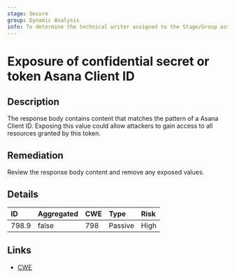 ```yaml
---
stage: Secure
group: Dynamic Analysis
info: To determine the technical writer assigned to the Stage/Group associated with this page, see https://handbook.gitlab.com/handbook/product/ux/technical-writing/#assignments
---
```


# Exposure of confidential secret or token Asana Client ID

## Description

The response body contains content that matches the pattern of a Asana Client ID.
Exposing this value could allow attackers to gain access to all resources granted by this token.

## Remediation

Review the response body content and remove any exposed values.

## Details

| ID | Aggregated | CWE | Type | Risk |
|:---|:--------|:--------|:--------|:--------|
| 798.9 | false | 798 | Passive | High |

## Links

- [CWE](https://cwe.mitre.org/data/definitions/798.html)
